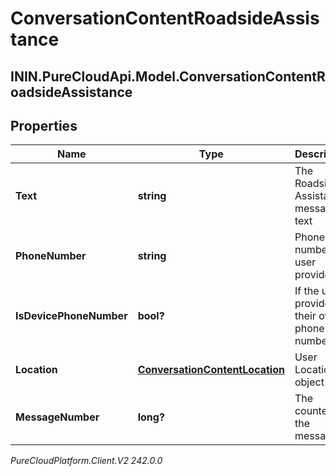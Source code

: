 # ConversationContentRoadsideAssistance

## ININ.PureCloudApi.Model.ConversationContentRoadsideAssistance

## Properties

|Name | Type | Description | Notes|
|------------ | ------------- | ------------- | -------------|
| **Text** | **string** | The Roadside Assistance message text | [optional] |
| **PhoneNumber** | **string** | Phone number the user provided | [optional] |
| **IsDevicePhoneNumber** | **bool?** | If the user provided their own phone number | [optional] |
| **Location** | [**ConversationContentLocation**](ConversationContentLocation) | User Location object | [optional] |
| **MessageNumber** | **long?** | The counter of the message | [optional] |



_PureCloudPlatform.Client.V2 242.0.0_
